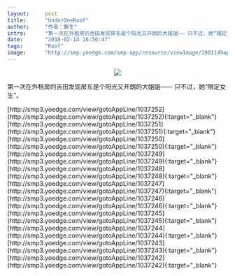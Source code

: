 ```yaml
---
layout:     post
title:      "UnderOneRoof"
author:     "作者：藤生"
intro:      "第一次在外租房的吉田发现房东是个阳光又开朗的大姐姐—— 只不过，她“限定女生”。"
date:       "2018-02-14 16:56:47"
tags:       "Roof"
image:      "http://smp.yoedge.com/smp-app/resource/viewImage/1001149appline.png"
---
```

<div style="text-align: center">
<p><img src="http://smp.yoedge.com/smp-app/resource/viewImage/1001149appline.png"/></p>
</div>
<p class="post-meta">
<span>第一次在外租房的吉田发现房东是个阳光又开朗的大姐姐—— 只不过，她“限定女生”。</span>
</p>
[http://smp3.yoedge.com/view/gotoAppLine/1037252](http://smp3.yoedge.com/view/gotoAppLine/1037252){:target="_blank"}
[http://smp3.yoedge.com/view/gotoAppLine/1037251](http://smp3.yoedge.com/view/gotoAppLine/1037251){:target="_blank"}
[http://smp3.yoedge.com/view/gotoAppLine/1037250](http://smp3.yoedge.com/view/gotoAppLine/1037250){:target="_blank"}
[http://smp3.yoedge.com/view/gotoAppLine/1037249](http://smp3.yoedge.com/view/gotoAppLine/1037249){:target="_blank"}
[http://smp3.yoedge.com/view/gotoAppLine/1037248](http://smp3.yoedge.com/view/gotoAppLine/1037248){:target="_blank"}
[http://smp3.yoedge.com/view/gotoAppLine/1037247](http://smp3.yoedge.com/view/gotoAppLine/1037247){:target="_blank"}
[http://smp3.yoedge.com/view/gotoAppLine/1037246](http://smp3.yoedge.com/view/gotoAppLine/1037246){:target="_blank"}
[http://smp3.yoedge.com/view/gotoAppLine/1037245](http://smp3.yoedge.com/view/gotoAppLine/1037245){:target="_blank"}
[http://smp3.yoedge.com/view/gotoAppLine/1037244](http://smp3.yoedge.com/view/gotoAppLine/1037244){:target="_blank"}
[http://smp3.yoedge.com/view/gotoAppLine/1037243](http://smp3.yoedge.com/view/gotoAppLine/1037243){:target="_blank"}
[http://smp3.yoedge.com/view/gotoAppLine/1037242](http://smp3.yoedge.com/view/gotoAppLine/1037242){:target="_blank"}


